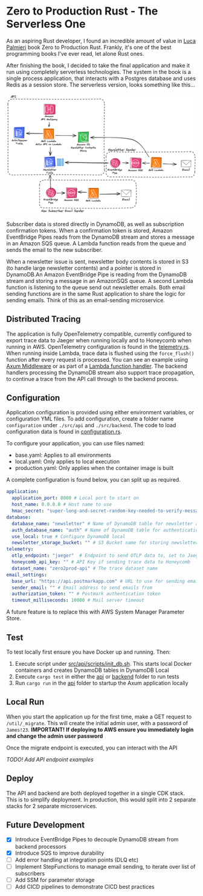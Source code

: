 # Zero to Production Rust - The Serverless One

As an aspiring Rust developer, I found an incredible amount of value in [Luca Palmieri](https://twitter.com/algo_luca) book Zero to Production Rust. Frankly, it's one of the best programming books I've ever read, let alone Rust ones.

After finishing the book, I decided to take the final application and make it run using completely serverless technologies. The system in the book is a single process application, that interacts with a Postgres database and uses Redis as a session store. The serverless version, looks something like this...

![](./assets/zero2prod-serverless-architecture.png)

Subscriber data is stored directly in DynamoDB, as well as subscription confirmation tokens. When a confirmation token is stored, Amazon EventBridge Pipes reads from the DynamoDB stream and stores a message in an Amazon SQS queue. A Lambda function reads from the queue and sends the email to the new subscriber.

When a newsletter issue is sent, newsletter body contents is stored in S3 (to handle large newsletter contents) and a pointer is stored in DynamoDB.An Amazon EventBridge Pipe is reading from the DynamoDB stream and storing a message in an AmazonSQS queue. A second Lambda function is listening to the queue send out newsletter emails. Both email sending functions are in the same Rust application to share the logic for sending emails. Think of this as an email-sending microservice.

## Distributed Tracing

The application is fully OpenTelemetry compatible, currently configured to export trace data to Jaeger when running locally and to Honeycomb when running in AWS. OpenTelemetry configuration is found in the [telemetry.rs](./src/api/src/telemetry.rs). When running inside Lambda, trace data is flushed using the `force_flush()` function after every request is processed. You can see an example using [Axum Middleware](./src/api/src/middleware.rs) or as part of a [Lambda function handler](./src/backend/src/bin/lambda/send_confirmation.rs). The backend handlers processing the DynamoDB stream also support trace propagation, to continue a trace from the API call through to the backend process.

## Configuration

Application configuration is provided using either environment variables, or configuration YML files. To add configuration, create a folder name `configuration` under `./src/api` and `./src/backend`. The code to load configuration data is found in [configuration.rs](./src/api/src/configuration.rs).

To configure your application, you can use files named:

- base.yaml: Applies to all environments
- local.yaml: Only applies to local execution
- production.yaml: Only applies when the container image is built

A complete configuration is found below, you can split up as required.

```yaml
application:
  application_port: 8080 # Local port to start on
  host_name: 0.0.0.0 # Host name to use
  hmac_secret: "super-long-and-secret-random-key-needed-to-verify-message-integrity"  # Secret key to used for HMAC encryption
database:
  database_name: "newsletter" # Name of DynamoDB table for newsletter and subscriber data
  auth_database_name: "auth" # Name of DynamoDB table for authentication
  use_local: true # Configure DynamoDB local
  newsletter_storage_bucket: "" # S3 Bucket name for storing newsletter metadata
telemetry:
  otlp_endpoint: "jaeger"  # Endpoint to send OTLP data to, set to Jaeger to use the local Jaeger exporter
  honeycomb_api_key: "" # API Key if sending trace data to Honeycomb
  dataset_name: "zero2prod-api" # The trace dataset name
email_settings:
  base_url: "https://api.postmarkapp.com" # URL to use for sending emails
  sender_email: "" # Email address to send emails from
  authorization_token: "" # Postmark authentication token
  timeout_milliseconds: 10000 # Mail server timeout
```

A future feature is to replace this with AWS System Manager Parameter Store.

## Test

To test locally first ensure you have Docker up and running. Then:

1. Execute script under [src/api/scripts/init_db.sh](./src/api/scripts/init_db.sh). This starts local Docker containers and creates DynamoDB tables in DynamoDB Local
2. Execute `cargo test` in either the [api](./src/api) or [backend](./src/backend/) folder to run tests
3. Run `cargo run` in the [api](./src/api) folder to startup the Axum application locally


## Local Run

When you start the application up for the first time, make a GET request to `/util/_migrate`. This will create the initial admin user, with a password of `James!23`. **IMPORTANT! If deploying to AWS ensure you immediately login and change the admin user password**

Once the migrate endpoint is executed, you can interact with the API

*TODO! Add API endpoint examples*

## Deploy

The API and backend are both deployed together in a single CDK stack. This is to simplify deployment. In production, this would split into 2 separate stacks for 2 separate microservices.

## Future Development

- [X] Introduce EventBridge Pipes to decouple DynamoDB stream from backend processors
- [X] Introduce SQS to improve durability
- [ ] Add error handling at integration points (DLQ etc)
- [ ] Implement StepFunctions to manage email sending, to iterate over list of subscribers
- [ ] Add SSM for parameter storage
- [ ] Add CICD pipelines to demonstrate CICD best practices

